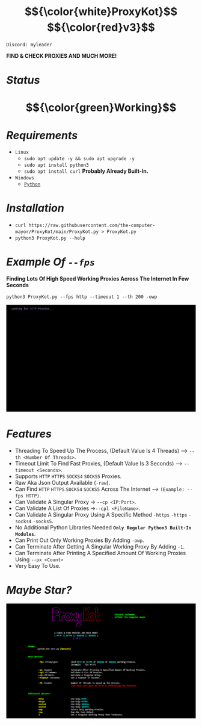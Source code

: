 # $${\color{white}ProxyKot}$$ $${\color{red}v3}$$
`Discord: myleader`

**FIND & CHECK PROXIES AND MUCH MORE!**
# *Status*
# $${\color{green}Working}$$
# *Requirements*
-  `Linux`
   -  `sudo apt update -y && sudo apt upgrade -y`
   -  `sudo apt install python3`
   -  `sudo apt install curl` **Probably Already Built-In.**
- `Windows`
   - [`Python`](https://www.python.org/downloads)
# *Installation*
   - `curl https://raw.githubusercontent.com/the-computer-mayor/ProxyKot/main/ProxyKot.py > ProxyKot.py`
   - `python3 ProxyKot.py --help`
# *Example Of `--fps`*
**Finding Lots Of High Speed Working Proxies Across The Internet In Few Seconds**  
```console
python3 ProxyKot.py --fps http --timeout 1 --th 200 -owp
```
![](https://github.com/the-computer-mayor/computer-mayor-db/blob/main/fps_v2.gif?raw=true)
# *Features*
- Threading To Speed Up The Process, (Default Value Is 4 Threads) --> `--th <Number Of Threads>`.
- Timeout Limit To Find Fast Proxies, (Default Value Is 3 Seconds) --> `--timeout <Seconds>`.
- Supports `HTTP` `HTTPS` `SOCKS4` `SOCKS5` Proxies.
- Raw Aka Json Output Available (`-raw`).
- Can Find `HTTP` `HTTPS` `SOCKS4` `SOCKS5` Across The Internet --> `(Example: --fps HTTP)`.
- Can Validate A Singular Proxy -> `--cp <IP:Port>`.
- Can Validate A List Of Proxies ->`--cpl <FileName>`.
- Can Validate A Singular Proxy Using A Specific Method `-https` `-https` `-socks4` `-socks5`.
- No Additional Python Libraries Needed **`Only Regular Python3 Built-In Modules`**.
- Can Print Out Only Working Proxies By Adding `-owp`.
- Can Terminate After Getting A Singular Working Proxy By Adding `-1`.
- Can Terminate After Printing A Specified Amount Of Working Proxies Using `--px <Count>`
- Very Easy To Use.
# ***Maybe Star?***
![](https://github.com/the-computer-mayor/computer-mayor-db/blob/main/ProxyKotV3.png?raw=true)
